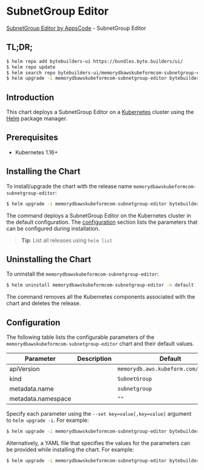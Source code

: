 # SubnetGroup Editor

[SubnetGroup Editor by AppsCode](https://byte.builders) - SubnetGroup Editor

## TL;DR;

```bash
$ helm repo add bytebuilders-ui https://bundles.byte.builders/ui/
$ helm repo update
$ helm search repo bytebuilders-ui/memorydbawskubeformcom-subnetgroup-editor --version=v0.4.17
$ helm upgrade -i memorydbawskubeformcom-subnetgroup-editor bytebuilders-ui/memorydbawskubeformcom-subnetgroup-editor -n default --create-namespace --version=v0.4.17
```

## Introduction

This chart deploys a SubnetGroup Editor on a [Kubernetes](http://kubernetes.io) cluster using the [Helm](https://helm.sh) package manager.

## Prerequisites

- Kubernetes 1.16+

## Installing the Chart

To install/upgrade the chart with the release name `memorydbawskubeformcom-subnetgroup-editor`:

```bash
$ helm upgrade -i memorydbawskubeformcom-subnetgroup-editor bytebuilders-ui/memorydbawskubeformcom-subnetgroup-editor -n default --create-namespace --version=v0.4.17
```

The command deploys a SubnetGroup Editor on the Kubernetes cluster in the default configuration. The [configuration](#configuration) section lists the parameters that can be configured during installation.

> **Tip**: List all releases using `helm list`

## Uninstalling the Chart

To uninstall the `memorydbawskubeformcom-subnetgroup-editor`:

```bash
$ helm uninstall memorydbawskubeformcom-subnetgroup-editor -n default
```

The command removes all the Kubernetes components associated with the chart and deletes the release.

## Configuration

The following table lists the configurable parameters of the `memorydbawskubeformcom-subnetgroup-editor` chart and their default values.

|     Parameter      | Description |                     Default                     |
|--------------------|-------------|-------------------------------------------------|
| apiVersion         |             | <code>memorydb.aws.kubeform.com/v1alpha1</code> |
| kind               |             | <code>SubnetGroup</code>                        |
| metadata.name      |             | <code>subnetgroup</code>                        |
| metadata.namespace |             | <code>""</code>                                 |


Specify each parameter using the `--set key=value[,key=value]` argument to `helm upgrade -i`. For example:

```bash
$ helm upgrade -i memorydbawskubeformcom-subnetgroup-editor bytebuilders-ui/memorydbawskubeformcom-subnetgroup-editor -n default --create-namespace --version=v0.4.17 --set apiVersion=memorydb.aws.kubeform.com/v1alpha1
```

Alternatively, a YAML file that specifies the values for the parameters can be provided while
installing the chart. For example:

```bash
$ helm upgrade -i memorydbawskubeformcom-subnetgroup-editor bytebuilders-ui/memorydbawskubeformcom-subnetgroup-editor -n default --create-namespace --version=v0.4.17 --values values.yaml
```

